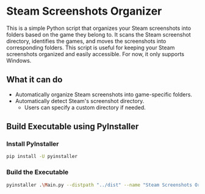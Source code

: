 # Steam Screenshots Organizer

This is a simple Python script that organizes your Steam screenshots into folders based on the game they belong to. It
scans the Steam screenshot directory, identifies the games, and moves the screenshots into corresponding folders. This
script is useful for keeping your Steam screenshots organized and easily accessible. For now, it only supports Windows.

## What it can do

- Automatically organize Steam screenshots into game-specific folders.
- Automatically detect Steam's screenshot directory.
    - Users can specify a custom directory if needed.

## Build Executable using PyInstaller

### Install PyInstaller

```bash
pip install -U pyinstaller
```

### Build the Executable

```bash
pyinstaller .\Main.py --distpath "../dist" --name "Steam Screenshots Organizer" --workpath "../build" --specpath "../"
```

